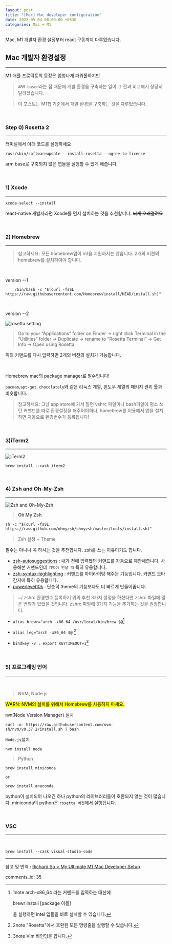 ```yaml
---
layout: post
title: "[Mac] Mac developer configuration"
date: 2022-05-04 08:00:00 +0530
categories: Mac + M1
---
```


Mac, M1 개발자 환경 설정부터 react 구동까지 다루었습니다.

## Mac 개발자 환경설정

<hr>

M1 애플 프로덕트의 등장은 엄청나게 파워풀하지만

> `ARM-based`라는 점 때문에 개발 환경을 구축하는 일이 그 전과 비교해서 상당히 달라졌습니다.

> 이 포스트는 M1칩 기준에서 개발 환경을 구축하는 것을 다루었습니다.

<br>

### Step 0) Rosetta 2

<hr>

터미널에서 아래 코드를 실행하세요

```terminal
/usr/sbin/softwareupdate --install-rosetta --agree-to-license
```

arm base로 구축되지 않은 앱들을 실행할 수 있게 해줍니다.

<br>

### 1) Xcode

<hr>

```terminal
xcode-select --install
```

react-native 개발자라면 Xcode를 먼저 설치하는 것을 추천합니다. ~~되게 오래걸려요~~

<br>

### 2) Homebrew

<hr>

> 참고하세요: 모든 homebrew앱이 m1을 지원하지는 않습니다. 2개의 버젼의 homebrew를 설치하여야 합니다.

<br>

version --1

```terminal
    /bin/bash -c "$(curl -fsSL https://raw.githubusercontent.com/Homebrew/install/HEAD/install.sh)"
```

<br>

version --2

![rosetta setting](https://miro.medium.com/max/1400/1*tOL98VeOe10If22z1rzVKg.gif)

> Go to your “Applications” folder on Finder → right click Terminal in the “Utilities” folder → Duplicate → rename to “Rosetta Terminal” → Get Info → Open using Rosetta

위의 커맨드를 다시 입력하면 2개의 버전의 설치가 가능합니다.

<br>

Homebrew mac의 package manager로 필수입니다!

`pacman`,`apt-get`, `chocolately`와 같은 리눅스 계열, 윈도우 계열의 패키지 관리 툴과 비슷합니다.

> 참고하세요: 그냥 app store에 가서 깔면 vshrc 파일이나 bash파일에 평소 쓰던 커맨드를 따로 환경설정을 해주어야하나, homebrew를 이용해서 앱을 설치하면 자동으로 환경변수가 등록됩니다!

<br>

### 3)iTerm2

<hr>

![iTerm2](https://miro.medium.com/max/512/0*weLHeLzAWx7YizKr.png)

```code
brew install --cask iterm2
```

<br>

### 4) Zsh and Oh-My-Zsh

<hr>

![Zsh and Oh-My-Zsh](https://miro.medium.com/max/1400/1*kqijhIQ81fsaeGyn_8GpRw.png)

> **Oh My Zsh**

```
sh -c "$(curl -fsSL https://raw.github.com/ohmyzsh/ohmyzsh/master/tools/install.sh)"
```

> Zsh 설정 + Theme

필수는 아니나 꼭 하시는 것을 추천합니다.
zsh를 쓰는 이유이기도 합니다.

- [zsh-autosuggestions](https://github.com/zsh-users/zsh-autosuggestions) : 내가 전에 입력했던 커맨드를 자동으로 제안해줍니다.
  사용해본 커맨드인데 `기억이 안날 때` 특히 유용합니다.
- [zsh-syntax-highlighting](https://github.com/zsh-users/zsh-syntax-highlighting) : 커맨드를 하이라이팅 해주는 기능입니다. 커맨드 오타 감지에 특히 유용합니다.
- [powerlevel10k](https://github.com/romkatv/powerlevel10k) : 단순히 theme의 기능보다도 더 빠르게 만들어줍니다.

> ~/.zshrc 환경변수 등록하기
> 위의 추천 3가지 설정을 하셨다면 zshrc 파일에 많은 변화가 있었을 것입니다. zshrc 파일에 3가지 기능을 추가하는 것을 권장합니다.

- `alias brewr="arch -x86_64 /usr/local/bin/brew $@`[^1]

- `alias leg="arch -x86_64 $@` [^2]
- `bindkey -v ; export KEYTIMEOUT=1`[^3]

[^1]:
    1note
    arch-x86_64 라는 커맨드를 입력하는 대신에

    brewr install [package 이름]

    을 실행하면 intel 앱들을 바로 설치할 수 있습니다.

[^2]:
    2note
    "Rosetta"에서 호환된 모든 명령줄을 실행할 수 있습니다.

[^3]:
    3note
    Vim 바인딩을 합니다.

<br>

### 5) 프로그래밍 언어

<hr><br>

> NVM, Node.js

<mark color="red">WARN: NVM의 설치를 위해서 Homebrew를 사용하지 마세요.</mark>

`NVM`(Node Version Manager) 설치

```
curl -o- https://raw.githubusercontent.com/nvm-sh/nvm/v0.37.2/install.sh | bash
```

`Node.js`설치

```
nvm install node
```

> Python

```
brew install miniconda

or

brew install anaconda
```

python이 설치되어 나오긴 하나 python의 라이브러리들이 호환되지 않는 것이 많습니다. miniconda의 python은 `rosetta 버전`에서 실행됩니다.

<br>

### VSC

<hr><br>

```
brew install --cask visual-studio-code
```

<hr>

참고 및 번역 : [Richard So > My Ultimate M1 Mac Developer Setup](https://codeburst.io/my-ultimate-m1-mac-developer-setup-cfdb2daeed2d)

comments_id: 35
